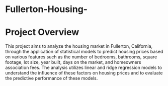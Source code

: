 # Fullerton-Housing-

# Project Overview
This project aims to analyze the housing market in Fullerton, California, through the application of statistical models to predict housing prices based on various features such as the number of bedrooms, bathrooms, square footage, lot size, year built, days on the market, and homeowners association fees. The analysis utilizes linear and ridge regression models to understand the influence of these factors on housing prices and to evaluate the predictive performance of these models.
